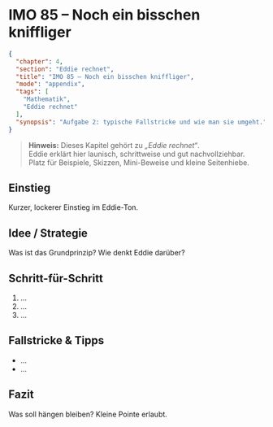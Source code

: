 # IMO 85 – Noch ein bisschen kniffliger

```json
{
  "chapter": 4,
  "section": "Eddie rechnet",
  "title": "IMO 85 – Noch ein bisschen kniffliger",
  "mode": "appendix",
  "tags": [
    "Mathematik",
    "Eddie rechnet"
  ],
  "synopsis": "Aufgabe 2: typische Fallstricke und wie man sie umgeht."
}
```

> **Hinweis:** Dieses Kapitel gehört zu *„Eddie rechnet“*.  
> Eddie erklärt hier launisch, schrittweise und gut nachvollziehbar.  
> Platz für Beispiele, Skizzen, Mini-Beweise und kleine Seitenhiebe.

## Einstieg
Kurzer, lockerer Einstieg im Eddie-Ton.

## Idee / Strategie
Was ist das Grundprinzip? Wie denkt Eddie darüber?

## Schritt-für-Schritt
1. …
2. …
3. …

## Fallstricke & Tipps
- …
- …

## Fazit
Was soll hängen bleiben? Kleine Pointe erlaubt.
